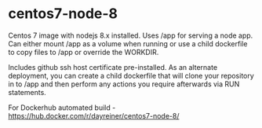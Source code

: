 # centos7-node-8

Centos 7 image with nodejs 8.x installed. Uses /app for serving a node app. Can either mount /app as a volume when running or use a child dockerfile to copy files to /app or override the WORKDIR.

Includes github ssh host certificate pre-installed. As an alternate deployment, you can create a child dockerfile that will clone your repository in to /app and then perform any actions you require afterwards via RUN statements.

For Dockerhub automated build - https://hub.docker.com/r/dayreiner/centos7-node-8/
